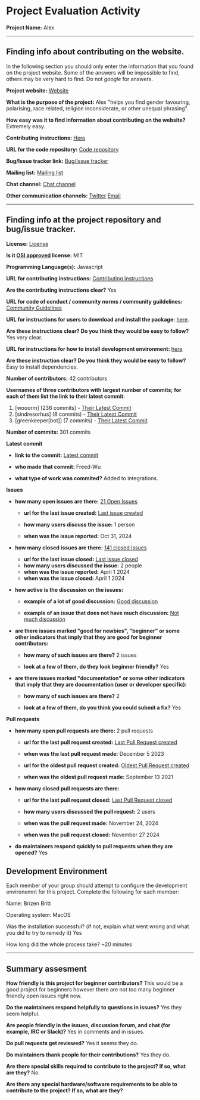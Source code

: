 # Project Evaluation Activity



__Project Name:__  Alex


---

## Finding info about contributing on the website.

In the following section you should only enter the information that you
found on the project website. Some of the answers will be impossible to find, others
may be very hard to find. Do not _google_ for answers.

__Project website:__ [Website](https://alexjs.com/)


__What is the purpose of the project:__ Alex "helps you find gender favouring, polarising, race related, religion inconsiderate, or other unequal phrasing".


__How easy was it to find information about contributing on the website?__ Extremely easy.


__Contributing instructions:__ [Here](https://github.com/get-alex/.github/blob/main/contributing.md) 

__URL for the code repository:__ [Code repository](https://github.com/get-alex/alex?tab=readme-ov-file)

__Bug/Issue tracker link:__ [Bug/Issue tracker](https://github.com/get-alex/alex/issues)

__Mailing list:__ [Mailing list](None)

__Chat channel:__ [Chat channel](None)

__Other communication channels:__ [Twitter](https://twitter.com/intent/tweet?hashtags=alexjs&related=wooorm&text=%40wooorm) [Email](tituswormer@gmail.com)


---

## Finding info at the project repository and bug/issue tracker.

__License:__ [License](https://github.com/get-alex/alex?tab=MIT-1-ov-file)

__Is it [OSI approved](https://opensource.org/licenses/alphabetical) license:__ MIT

__Programming Language(s):__ Javascript

__URL for contributing instructions:__ [Contributing instructions](https://github.com/get-alex/.github/blob/main/contributing.md)

__Are the contributing instructions clear?__ Yes


__URL for code of conduct / community norms / community guildelines:__ [Community Guidelines](https://github.com/get-alex/alex?tab=coc-ov-file)

__URL for instructions for users to download and install the package:__  [here](https://github.com/get-alex/alex?tab=readme-ov-file). 


__Are these instructions clear? Do you think they would be easy to follow?__ Yes very clear.


__URL for instructions for how to install development environment:__ [here](https://dev.to/meeshkan/setting-up-the-alex-js-language-linter-in-your-project-3bpl)


__Are these instruction clear? Do you think they would be easy to follow?__ Easy to install dependencies.


__Number of contributors:__ 42 contributors


__Usernames of three contributors with largest number of commits; for
each of them list the link to their latest commit__:

1. [wooorm] (236 commits) - [Their Latest Commit](https://github.com/get-alex/alex/commit/a3616a67a129f7f2248ea8e57d7f696387d7bd04)
1. [sindresorhus] (8 commits) - [Their Latest Commit](https://github.com/get-alex/alex/commit/c30ec128ecf9aa5b02e9024c7b607f46e67bd13d)
1. [greenkeeper[bot]] (7 commits) - [Their Latest Commit](https://github.com/get-alex/alex/commit/4890f2d0396e24feb536bac9215742495f510516)


__Number of commits:__ 301 commits

__Latest commit__ 

- __link to the commit:__ [Latest commit](https://github.com/get-alex/alex/commit/9a57595d1050d8fff99dc073670ee2bb41c925f6)

- __who made that commit:__ Freed-Wu


- __what type of work was commited?__ Added to integrations.


__Issues__

- __how many open issues are there:__ [21 Open Issues](https://github.com/get-alex/alex/issues)

    - __url for the last issue created:__ [Last issue created](https://github.com/get-alex/alex/issues/350)

    - __how many users discuss the issue:__ 1 person
    
    - __when was the issue reported:__ Oct 31, 2024
    

- __how many closed issues are there:__ [141 closed issues](https://github.com/get-alex/alex/issues?q=is%3Aissue%20state%3Aclosed)
    - __url for the last issue closed:__ [Last issue closed](https://github.com/get-alex/alex/issues/347)
    - __how many users discussed the issue:__ 2 people
    - __when was the issue reported:__ April 1 2024
    - __when was the issue closed:__ April 1 2024

- __how active is the discussion on the issues:__ 

    - __example of a lot of good discussion:__ [Good discussion](https://github.com/get-alex/alex/issues/202)
    
    - __example of an issue that does not have much discussion:__ [Not much discussion](https://github.com/get-alex/alex/issues/285)



- __are there issues marked "good for newbies", "beginner" or some other indicators that imply that they are good for beginner contributors:__ 

    - __how many of such issues are there?__ 2 issues
    
    - __look at a few of them, do they look beginner friendly?__ Yes



- __are there issues marked "documentation" or some other indicators that imply that they are documentation (user or developer specific):__ 

    - __how many of such issues are there?__ 2
    
    - __look at a few of them, do you think you could submit a fix?__ Yes



__Pull requests__

- __how many open pull requests are there:__ 2 pull requests

    - __url for the last pull request created:__ [Last Pull Request created](https://github.com/get-alex/alex/pull/345)
    
    - __when was the last pull request made:__ December 5 2023

    - __url for the oldest pull request created:__ [Oldest Pull Request created](https://github.com/get-alex/alex/pull/321)
    
    - __when was the oldest pull request made:__ September 13 2021

- __how many closed pull requests are there:__ 

    - __url for the last pull request closed:__ [Last Pull Request closed](https://github.com/get-alex/alex/pull/351)
    
    - __how many users discussed the pull request:__ 2 users
    
    - __when was the pull request made:__  November 24, 2024
    
    - __when was the pull request closed:__ November 27 2024
    

- __do maintainers respond quickly to pull requests when they are opened?__ Yes


## Development Environment 

Each member of your group should attempt to configure the development environemnt 
for this project. Complete the following for each member:

Name: Brizen Britt

Operating system: MacOS

Was the installation successful? (if not, explain what went wrong and 
what you did to try to remedy it) Yes

How long did the whole process take? ~20 minutes


---


## Summary assesment
__How friendly is this project for beginner contributors?__
 This would be a good project for beginners however there are not too many beginner friendly open issues right now.




__Do the maintainers respond helpfully to questions in issues?__ Yes they seem helpful.



__Are people friendly in the issues, discussion forum, and chat (for example, IRC or Slack)?__ Yes in comments and in issues.




__Do pull requests get reviewed?__ Yes it seems they do.



__Do maintainers thank people for their contributions?__ Yes they do.



__Are there special skills required to contribute to the project? If so, what are they?__ No.



__Are there any special hardware/software requirements to be able to contribute to the project? If so, what are they?__

